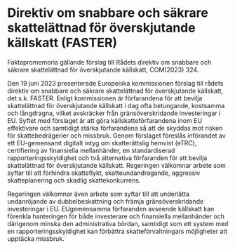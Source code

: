 # Direktiv om snabbare och säkrare skattelättnad för överskjutande källskatt (FASTER)

Faktapromemoria gällande förslag till Rådets direktiv om snabbare och säkrare skattelättnad för överskjutande källskatt, COM(2023\) 324\.

Den 19 juni 2023 presenterade Europeiska kommissionen förslag till rådets direktiv om snabbare och säkrare skattelättnad för överskjutande källskatt, det s.k. FASTER. Enligt kommissionen är förfarandena för att bevilja skattelättnad för överskjutande källskatt i dag ofta betungande, kostsamma och långdragna, vilket avskräcker från gränsöverskridande investeringar i EU. Syftet med förslaget är att göra källskatteförfarandena inom EU effektivare och samtidigt stärka förfarandena så att de skyddas mot risken för skattebedrägerier och missbruk. Genom förslaget föreslås införandet av ett EU\-gemensamt digitalt intyg om skatterättslig hemvist (eTRC), certifiering av finansiella mellanhänder, en standardiserad rapporteringsskyldighet och två alternativa förfaranden för att bevilja skattelättnad för överskjutande källskatt. Regeringen välkomnar arbete som syftar till att förhindra skatteflykt, skatteundandragande, aggressiv skatteplanering och skadlig skattekonkurrens.

Regeringen välkomnar även arbete som syftar till att underlätta undanröjande av dubbelbeskattning och främja gränsöverskridande investeringar i EU. EUgemensamma förfaranden avseende källskatt kan förenkla hanteringen för både investerare och finansiella mellanhänder och därigenom minska den administrativa bördan, samtidigt som ett system med en rapporteringsskyldighet kan förbättra skatteförvaltningars möjligheter att upptäcka missbruk.
